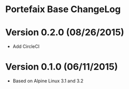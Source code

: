 Portefaix Base ChangeLog
=================================

# Version 0.2.0 (08/26/2015)

- Add CircleCI 

# Version 0.1.0 (06/11/2015)

- Based on Alpine Linux 3.1 and 3.2
